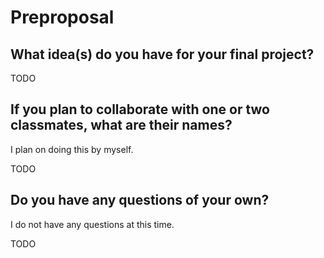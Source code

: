 # Preproposal

## What idea(s) do you have for your final project?


TODO

## If you plan to collaborate with one or two classmates, what are their names?
I plan on doing this by myself. 

TODO

## Do you have any questions of your own?
I do not have any questions at this time. 

TODO
